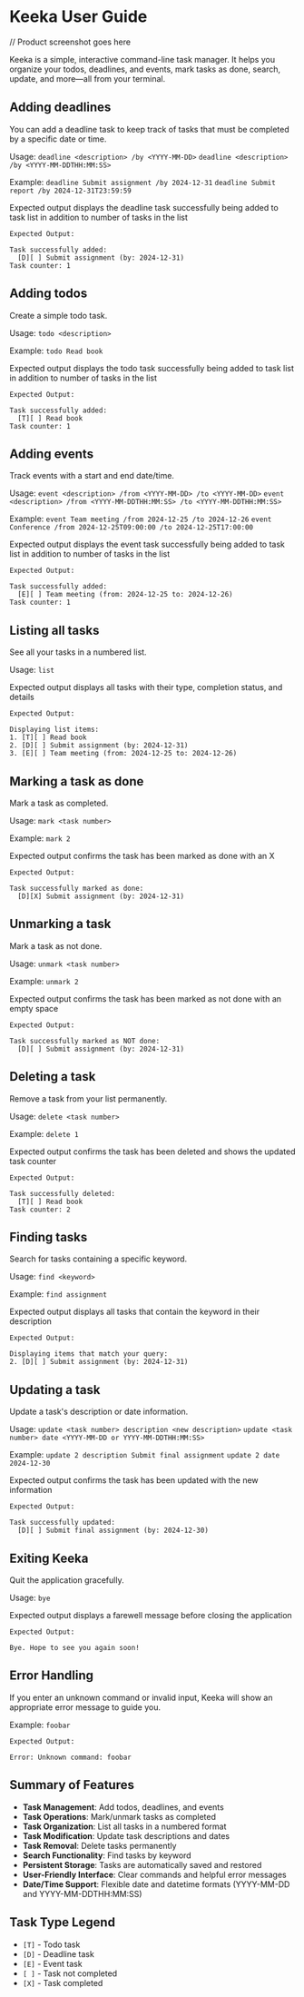 # Keeka User Guide

// Product screenshot goes here

Keeka is a simple, interactive command-line task manager. It helps you organize your todos, deadlines, and events, mark tasks as done, search, update, and more—all from your terminal.

## Adding deadlines

You can add a deadline task to keep track of tasks that must be completed by a specific date or time.

Usage: `deadline <description> /by <YYYY-MM-DD>`
`deadline <description> /by <YYYY-MM-DDTHH:MM:SS>`

Example: `deadline Submit assignment /by 2024-12-31`
`deadline Submit report /by 2024-12-31T23:59:59`

Expected output displays the deadline task successfully being added to task list in addition to number of tasks in the list

```
Expected Output:

Task successfully added:
  [D][ ] Submit assignment (by: 2024-12-31)
Task counter: 1
```

## Adding todos

Create a simple todo task.

Usage: `todo <description>`

Example: `todo Read book`

Expected output displays the todo task successfully being added to task list in addition to number of tasks in the list

```
Expected Output:

Task successfully added:
  [T][ ] Read book
Task counter: 1
```

## Adding events

Track events with a start and end date/time.

Usage: `event <description> /from <YYYY-MM-DD> /to <YYYY-MM-DD>`
`event <description> /from <YYYY-MM-DDTHH:MM:SS> /to <YYYY-MM-DDTHH:MM:SS>`

Example: `event Team meeting /from 2024-12-25 /to 2024-12-26`
`event Conference /from 2024-12-25T09:00:00 /to 2024-12-25T17:00:00`

Expected output displays the event task successfully being added to task list in addition to number of tasks in the list

```
Expected Output:

Task successfully added:
  [E][ ] Team meeting (from: 2024-12-25 to: 2024-12-26)
Task counter: 1
```

## Listing all tasks

See all your tasks in a numbered list.

Usage: `list`

Expected output displays all tasks with their type, completion status, and details

```
Expected Output:

Displaying list items:
1. [T][ ] Read book
2. [D][ ] Submit assignment (by: 2024-12-31)
3. [E][ ] Team meeting (from: 2024-12-25 to: 2024-12-26)
```

## Marking a task as done

Mark a task as completed.

Usage: `mark <task number>`

Example: `mark 2`

Expected output confirms the task has been marked as done with an X

```
Expected Output:

Task successfully marked as done:
  [D][X] Submit assignment (by: 2024-12-31)
```

## Unmarking a task

Mark a task as not done.

Usage: `unmark <task number>`

Example: `unmark 2`

Expected output confirms the task has been marked as not done with an empty space

```
Expected Output:

Task successfully marked as NOT done:
  [D][ ] Submit assignment (by: 2024-12-31)
```

## Deleting a task

Remove a task from your list permanently.

Usage: `delete <task number>`

Example: `delete 1`

Expected output confirms the task has been deleted and shows the updated task counter

```
Expected Output:

Task successfully deleted:
  [T][ ] Read book
Task counter: 2
```

## Finding tasks

Search for tasks containing a specific keyword.

Usage: `find <keyword>`

Example: `find assignment`

Expected output displays all tasks that contain the keyword in their description

```
Expected Output:

Displaying items that match your query:
2. [D][ ] Submit assignment (by: 2024-12-31)
```

## Updating a task

Update a task's description or date information.

Usage: `update <task number> description <new description>`
`update <task number> date <YYYY-MM-DD or YYYY-MM-DDTHH:MM:SS>`

Example: `update 2 description Submit final assignment`
`update 2 date 2024-12-30`

Expected output confirms the task has been updated with the new information

```
Expected Output:

Task successfully updated:
  [D][ ] Submit final assignment (by: 2024-12-30)
```

## Exiting Keeka

Quit the application gracefully.

Usage: `bye`

Expected output displays a farewell message before closing the application

```
Expected Output:

Bye. Hope to see you again soon!
```

## Error Handling

If you enter an unknown command or invalid input, Keeka will show an appropriate error message to guide you.

Example: `foobar`

```
Expected Output:

Error: Unknown command: foobar
```

## Summary of Features

- **Task Management**: Add todos, deadlines, and events
- **Task Operations**: Mark/unmark tasks as completed
- **Task Organization**: List all tasks in a numbered format
- **Task Modification**: Update task descriptions and dates
- **Task Removal**: Delete tasks permanently
- **Search Functionality**: Find tasks by keyword
- **Persistent Storage**: Tasks are automatically saved and restored
- **User-Friendly Interface**: Clear commands and helpful error messages
- **Date/Time Support**: Flexible date and datetime formats (YYYY-MM-DD and YYYY-MM-DDTHH:MM:SS)

## Task Type Legend

- `[T]` - Todo task
- `[D]` - Deadline task
- `[E]` - Event task
- `[ ]` - Task not completed
- `[X]` - Task completed
